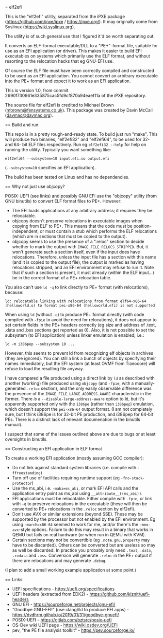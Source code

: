 = elf2efi

This is the "elf2efi" utility, separated from the iPXE package
(https://github.com/ipxe/ipxe / https://ipxe.org/). It may originally
come from Syslinux (https://wiki.syslinux.org).

The utility is of such general use that I figured it'd be worth separating out.

It converts an ELF-format executable/DLL to a "PE+"-format file, suitable for
use as an EFI application (or driver). This makes it easier to build EFI
executables on systems which primarily use the ELF format, and without
resorting to the relocation hacks that eg GNU-EFI use.

Of course the ELF file must have been correctly compiled and constructed to
be used as an EFI application. You cannot convert an arbitrary executable
into the PE+ format and expect it to work as an EFI application.

This is version 1.0, from commit 2690f730961e335875cac5fd9cf870a94eaef11a
of the iPXE repository.

The source file for elf2efi is credited to Michael Brown
(mbrown@fensystems.co.uk). This package was created by Davin McCall
(davmac@davmac.org).

== Build and run

This repo is in a pretty rough-and-ready state. To build just run "make".
This will produce two binaries, "elf2efi32" and "elf2efi64", to be used for
32- and 64- bit ELF files respectively. Run eg `elf2efi32 --help` for help
on running the utility. Typically you want something like:

```
elf2efi64 --subsystem=10 input.efi.so output.efi
```

(`--subsystem=10` specifies an EFI application).

The build has been tested on Linux and has no dependencies. 

== Why not just use objcopy?

POSIX-UEFI (see links) and possibly GNU EFI use the "objcopy" utility (from
GNU binutils) to convert ELF format files to PE+. However:

 * The EFI loads applications at any arbitrary address; it requires they be
   relocatable.
 * objcopy doesn't preserve relocations in executable images when copying
   from ELF to PE+. This means that the code must be position-independent,
   or must contain a stub which performs the ELF relocations (which are in
   sections that must be copied to the output).
 * objcopy seems to use the presence of a ".reloc" section to decide whether
   to mark the output with `IMAGE_FILE_RELOCS_STRIPPED`. But, it won't
   generate such a section itself, even if the input does have relocations.
   Therefore, unless the input file has a section with this name (and it is
   copied to the output file), the output is marked as having relocations
   stripped, and an EFI environment may refuse to run it. Note that if such
   a section is present, it must already (within the ELF input...) be in the
   correct format of a PE+ relocation table.

You also can't use `ld -q` to link directly to PE+ format (with relocations), because:
```
ld: relocatable linking with relocations from format elf64-x86-64 (helloworld.o) to format pei-x86-64 (helloworld.efi) is not supported
```

When using `ld` (without `-q`) to produce PE+ format directly (with code
compiled with `-fpie` to avoid the need for relocations), it does not appear
to set certain fields in the PE+ headers correctly (eg size and address of
.text, .data and .bss sections get reported as 0). Also, it is not possible
to set the subsystem (to EFI application) unless linker emulation is enabled,
i.e.:

```
ld -m i386pep --subsystem 10 ...
```

However, this seems to prevent ld from recognizing elf objects in archives
(they are ignored). You can still a link a bunch of objects by specifying
their names immediately, but the EFI system (at least OVMF from Tianocore)
will refuse to load the resulting file anyway.

I have compared a file produced using a direct link by `ld` as described
with another (working) file produced using `objcopy` (and `-fpie`, with a
manually-generated `.reloc` section), and the only easily observable
difference was the presence of the `IMAGE_FILE_LARGE_ADDRESS_AWARE`
characteristic in the former. There *is* a `--disable-large-address-aware`
option to ld, but it's apparently supported only with the `i386pe` (rather
than `i386pep`) emulation, which doesn't support the `pei-x86-64` output
format. (I am not completely sure, but I think i386pe is for 32-bit PE
production, and i386pep for 64-bit PEs. There is a distinct lack of
relevant documenation in the binutils manual).

I suspect that some of the issues outlined above are due to bugs or at least
oversights in binutils.

== Constructing an EFI application in ELF format

To create a working EFI application (mostly assuming GCC compiler):

 * Do not link against standard system libraries (i.e. compile with
   `-ffreestanding`)
 * Turn off use of facilities requiring runtime support (eg
   `-fno-stack-protector`)
 * Use the ms_abi, i.e. `-mabi=ms_abi`, or mark EFI API calls and the
   application entry point as ms_abi using `__attribute__((ms_abi))`.
 * EFI applications must be relocatable. Either compile with `-fpie`, or
   link with `-q` to preserve relocations in the executable (these will then
   be converted to PE+ relocations in the `.reloc` section by elf2efi).
 * Don't use AVX or similar extensions (beyond SSE). These may be supported
   by the processor but not enabled by the EFI environment. Eg using
   `-march=x86-64` seemed to work for me, and/or there's the `-mno-avx`-style
   options. Failure to do this may result in a binary that works in QEMU but
   fails on real hardware (or when run in QEMU with KVM).
 * Certain sections may not be convertible (eg `.note.gnu.property` may have
   to be discarded). Others can be converted but are useless so may as well
   be discarded. In practice you probably only need `.text`, `.data`,
   `.rodata` and `.bss`. Conversion will generate `.reloc` in the PE+ output
   if there are relocations and may generate `.debug`.

(I plan to add a small working example application at some point.)

== Links

 * UEFI specifications - https://uefi.org/specifications
 * UEFI headers (extracted from EDK2) - https://github.com/kiznit/uefi-headers
 * GNU EFI - https://sourceforge.net/projects/gnu-efi/
 * "Goodbye GNU-EFI!" (use clang/lld to produce EFI apps) - https://dvdhrm.github.io/2019/01/31/goodbye-gnuefi/
 * POSIX-UEFI - https://gitlab.com/bztsrc/posix-uefi
 * OS-Dev wiki UEFI page - https://wiki.osdev.org/UEFI
 * pev, "the PE file analysis toolkit" - https://pev.sourceforge.io/
